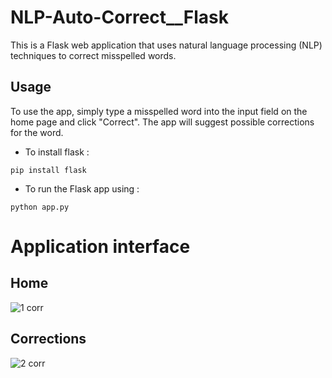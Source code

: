 # NLP-Auto-Correct__Flask  
This is a Flask web application that uses natural language processing (NLP) techniques to correct misspelled words.
## Usage
To use the app, simply type a misspelled word into the input field on the home page and click "Correct". The app will suggest possible corrections for the word.
* To install flask : 
```
pip install flask
```
* To run the Flask app using :
```
python app.py
```


# Application interface 
## Home

![1 corr](https://user-images.githubusercontent.com/108592629/235278862-0640abeb-df2d-4b51-8a4a-95d3fb83f755.png)


## Corrections 

![2 corr](https://user-images.githubusercontent.com/108592629/235278894-70cbc60c-9fae-4226-91a9-dee67a577d18.png)
